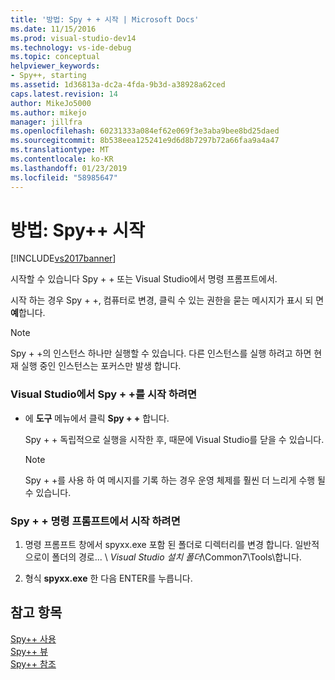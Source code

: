 ```yaml
---
title: '방법: Spy + + 시작 | Microsoft Docs'
ms.date: 11/15/2016
ms.prod: visual-studio-dev14
ms.technology: vs-ide-debug
ms.topic: conceptual
helpviewer_keywords:
- Spy++, starting
ms.assetid: 1d36813a-dc2a-4fda-9b3d-a38928a62ced
caps.latest.revision: 14
author: MikeJo5000
ms.author: mikejo
manager: jillfra
ms.openlocfilehash: 60231333a084ef62e069f3e3aba9bee8bd25daed
ms.sourcegitcommit: 8b538eea125241e9d6d8b7297b72a66faa9a4a47
ms.translationtype: MT
ms.contentlocale: ko-KR
ms.lasthandoff: 01/23/2019
ms.locfileid: "58985647"
---
```

# <a name="how-to-start-spy"></a>방법: Spy++ 시작
[!INCLUDE[vs2017banner](../includes/vs2017banner.md)]

시작할 수 있습니다 Spy + + 또는 Visual Studio에서 명령 프롬프트에서.  
  
 시작 하는 경우 Spy + +, 컴퓨터로 변경, 클릭 수 있는 권한을 묻는 메시지가 표시 되 면 **예**합니다.  
  
> [!NOTE]
>  Spy + +의 인스턴스 하나만 실행할 수 있습니다. 다른 인스턴스를 실행 하려고 하면 현재 실행 중인 인스턴스는 포커스만 발생 합니다.  
  
### <a name="to-start-spy-from-visual-studio"></a>Visual Studio에서 Spy + +를 시작 하려면  
  
-   에 **도구** 메뉴에서 클릭 **Spy + +** 합니다.  
  
     Spy + + 독립적으로 실행을 시작한 후, 때문에 Visual Studio를 닫을 수 있습니다.  
  
    > [!NOTE]
    >  Spy + +를 사용 하 여 메시지를 기록 하는 경우 운영 체제를 훨씬 더 느리게 수행 될 수 있습니다.  
  
### <a name="to-start-spy-at-a-command-prompt"></a>Spy + + 명령 프롬프트에서 시작 하려면  
  
1.  명령 프롬프트 창에서 spyxx.exe 포함 된 폴더로 디렉터리를 변경 합니다. 일반적으로이 폴더의 경로... \\ *Visual Studio 설치 폴더*\Common7\Tools\\합니다.  
  
2.  형식 **spyxx.exe** 한 다음 ENTER를 누릅니다.  
  
## <a name="see-also"></a>참고 항목  
 [Spy++ 사용](../debugger/using-spy-increment.md)   
 [Spy++ 뷰](../debugger/spy-increment-views.md)   
 [Spy++ 참조](../debugger/spy-increment-reference.md)
